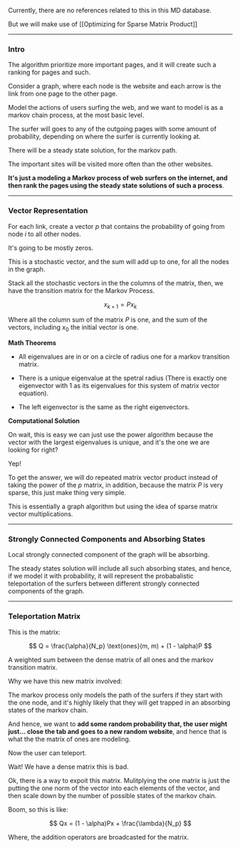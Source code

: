 Currently, there are no references related to this in this MD database. 

But we will make use of [[Optimizing for Sparse Matrix Product]]

---
### **Intro**

The algorithm prioritize more important pages, and it will create such a ranking for pages and such. 

Consider a graph, where each node is the website and each arrow is the link from one page to the other page. 

Model the actions of users surfing the web, and we want to model is as a markov chain process, at the most basic level. 

The surfer will goes to any of the outgoing pages with some amount of probability, depending on where the surfer is currently looking at. 

There will be a steady state solution, for the markov path. 

The important sites will be visited more often than the other websites. 

**It's just a modeling a Markov process of web surfers on the internet, and then rank the pages using the steady state solutions of such a process**. 


---
### **Vector Representation**

For each link, create a vector $p$ that contains the probability of going from node $i$ to all other nodes. 

It's going to be mostly zeros. 

This is a stochastic vector, and the sum will add up to one, for all the nodes in the graph. 

Stack all the stochastic vectors in the the columns of the matrix, then, we have the transition matrix for the Markov Process. 

$$
x_{k + 1} = Px_{k}
$$

Where all the column sum of the matrix $P$ is one, and the sum of the vectors, including $x_0$ the initial vector is one.

**Math Theorems**

* All eigenvalues are in or on a circle of radius one for a markov transition matrix. 

* There is a unique eigenvalue at the spetral radius (There is exactly one eigenvector with 1 as its eigenvalues for this system of matrix vector equation). 

* The left eigenvector is the same as the right eigenvectors. 

**Computational Solution**

On wait, this is easy we can just use the power algorithm because the vector with the largest eigenvalues is unique, and it's the one we are looking for right? 

Yep!

To get the answer, we will do repeated matrix vector product instead of taking the power of the $p$ matrix, in addition, because the matrix $P$ is very sparse, this just make thing very simple. 

This is essentially a graph algorithm but using the idea of sparse matrix vector multiplications. 

---
### **Strongly Connected Components and Absorbing States**

Local strongly connected component of the graph will be absorbing. 

The steady states solution will include all such absorbing states, and hence, if we model it with probability, it will represent the probabalistic teleportation of the surfers between different strongly connected components of the graph. 

---
### **Teleportation Matrix**

This is the matrix: 

$$
Q = \frac{\alpha}{N_p} \text{ones}(m, m) + (1 - \alpha)P
$$

A weighted sum between the dense matrix of all ones and the markov transition matrix. 

Why we have this new matrix involved: 

The markov process only models the path of the surfers if they start with the one node, and it's highly likely that they will get trapped in an absorbing states of the markov chain.

And hence, we want to **add some random probability that, the user might just... close the tab and goes to a new random website**, and hence that is what the the matrix of ones are modeling. 

Now the user can teleport. 

Wait! We have a dense matrix this is bad. 

Ok, there is a way to expoit this matrix. Mulitplying the one matrix is just the putting the one norm of the vector into each elements of the vector, and then scale down by the number of possible states of the markov chain. 

Boom, so this is like: 

$$
Qx = (1 - \alpha)Px + \frac{\lambda}{N_p}
$$

Where, the addition operators are broadcasted for the matrix. 




